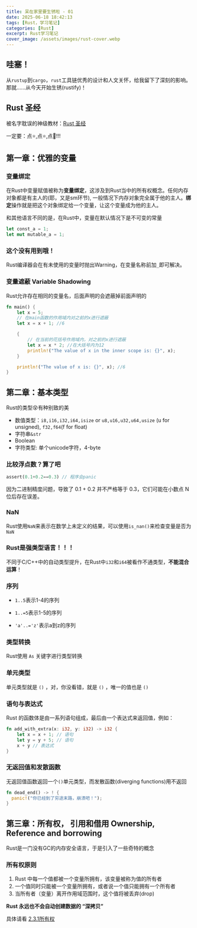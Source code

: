 ```yaml
---
title: 呆在家里要生锈啦 - 01
date: 2025-06-18 18:42:13
tags: [Rust，学习笔记]
categories: [Rust]
excerpt: Rust学习笔记
cover_image: /assets/images/rust-cover.webp
---
```


## 哇塞！

从`rustup`到`cargo`，`rust`工具链优秀的设计和人文关怀，给我留下了深刻的影响。那就……从今天开始生锈(rustify)！

## Rust 圣经

被名字耽误的神级教材：[Rust 圣经](https://course.rs/about-book.html)

一定要：点:star:,点:star:,点:star2:!!!



## 第一章：优雅的变量

### 变量绑定

在Rust中变量赋值被称为**变量绑定**，这涉及到Rust当中的所有权概念。任何内存对象都是有主人的(耶，又是sm环节), 一般情况下内存对象完全属于他的主人。**绑定**操作就是把这个对象绑定给一个变量，让这个变量成为他的主人。

和其他语言不同的是，在Rust中，变量在默认情况下是不可变的常量

``````rust
let const_a = 1;
let mut mutable_a = 1;
``````

### 这个没有用到哦！

Rust编译器会在有未使用的变量时抛出Warning，在变量名称前加`_`即可解决。

### 变量遮蔽 Variable Shadowing

Rust允许存在相同的变量名，后面声明的会遮蔽掉前面声明的

``````rust
fn main() {
    let x = 5;
    // 在main函数的作用域内对之前的x进行遮蔽
    let x = x + 1; //6

    {
        // 在当前的花括号作用域内，对之前的x进行遮蔽
        let x = x * 2; //在大括号内为12
        println!("The value of x in the inner scope is: {}", x);
    }

    println!("The value of x is: {}", x); //6
}
``````

## 第二章：基本类型

Rust的类型:dizzy_face:有种别致的美

- 数值类型：`i8,i16,i32,i64,isize` or `u8,u16,u32,u64,usize` (u for unsigned), `f32,f64`(f for float)
- 字符串`&str`
- Boolean
- 字符类型: 单个unicode字符，4-byte

### 比较浮点数？算了吧

``````Rust
assert(0.1+0.2==0.3) // 程序会panic
``````

因为二进制精度问题，导致了 0.1 + 0.2 并不严格等于 0.3，它们可能在小数点 N 位后存在误差。

### NaN

Rust使用`NaN`来表示在数学上未定义的结果，可以使用`is_nan()`来检查变量是否为`NaN`

### Rust是强类型语言！！！

不同于C/C++中的自动类型提升，在Rust中`i32`和`i64`被看作不通类型，**不能混合运算**！

### 序列

- `1..5`表示1-4的序列

- `1..=5`表示1-5的序列
- `'a'..='z'`表示a到z的序列

### 类型转换

Rust使用 `As` 关键字进行类型转换

### 单元类型

单元类型就是 `()` ，对，你没看错，就是 `()` ，唯一的值也是 `()`

### 语句与表达式

Rust 的函数体是由一系列语句组成，最后由一个表达式来返回值，例如：

```rust
fn add_with_extra(x: i32, y: i32) -> i32 {
    let x = x + 1; // 语句
    let y = y + 5; // 语句
    x + y // 表达式
}
```

### 无返回值和发散函数

无返回值函数返回一个`()`单元类型，而发散函数(diverging functions)用不返回

``````rust
fn dead_end() -> ! {  
  panic!("你已经到了穷途末路，崩溃吧！"); 
}
``````

## 第三章：所有权， 引用和借用 Ownership, Reference and borrowing

Rust是一门没有GC的内存安全语言，于是引入了一些奇特的概念

### 所有权原则

1. Rust 中每一个值都被一个变量所拥有，该变量被称为值的所有者
2. 一个值同时只能被一个变量所拥有，或者说一个值只能拥有一个所有者
3. 当所有者（变量）离开作用域范围时，这个值将被丢弃(drop)



**Rust 永远也不会自动创建数据的 “深拷贝”**



具体请看 [2.3.1所有权](https://course.rs/basic/ownership/ownership.html)

